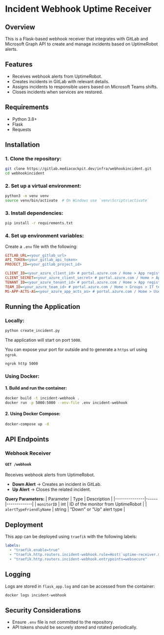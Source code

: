 # Incident Webhook Uptime Receiver

## Overview
This is a Flask-based webhook receiver that integrates with GitLab and Microsoft Graph API to create and manage incidents based on UptimeRobot alerts.

## Features
- Receives webhook alerts from UptimeRobot.
- Creates incidents in GitLab with relevant details.
- Assigns incidents to responsible users based on Microsoft Teams shifts.
- Closes incidents when services are restored.

## Requirements
- Python 3.8+
- Flask
- Requests

## Installation

### 1. Clone the repository:
```sh
git clone https://gitlab.mediacockpit.dev/infra/webhookincident.git
cd webhookincident
```

### 2. Set up a virtual environment:
```sh
python3 -m venv venv
source venv/bin/activate  # On Windows use `venv\Scripts\activate`
```

### 3. Install dependencies:
```sh
pip install -r requirements.txt
```

### 4. Set up environment variables:
Create a `.env` file with the following:
```ini
GITLAB_URL=<your_gitlab_url>
API_TOKEN=<your_gitlab_api_token>
PROJECT_ID=<your_gitlab_project_id>

CLIENT_ID=<your_azure_client_id> # portal.azure.com / Home > App registrations > app-overview
CLIENT_SECRET=<your_azure_client_secret> # portal.azure.com / Home > App registrations > app-Certificates & secrets
TENANT_ID=<your_azure_tenant_id> # portal.azure.com / Home > App registrations > app-overview
TEAM_ID=<your_azure_team_id> # portal.azure.com / Home > Groups > IT team-overview
MS-APP-ACTS-AS=<your_azure_app_acts_as> # portal.azure.com / Home > Users > user-overview
```

## Running the Application

### Locally:
```sh
python create_incident.py
```
The application will start on port `5000`.

You can expose your port for outside and to generate a `https` url using `ngrok`.
```sh
ngrok http 5000
```

### Using Docker:
#### 1. Build and run the container:
```sh
docker build -t incident-webhook .
docker run -p 5000:5000 --env-file .env incident-webhook
```

#### 2. Using Docker Compose:
```sh
docker-compose up -d
```

## API Endpoints

### Webhook Receiver
#### `GET /webhook`
Receives webhook alerts from UptimeRobot.
- **Down Alert** → Creates an incident in GitLab.
- **Up Alert** → Closes the related incident.

**Query Parameters:**
| Parameter       | Type   | Description |
|---------------|------|-------------|
| `monitorID`   | int  | ID of the monitor from UptimeRobot |
| `alertTypeFriendlyName` | string | "Down" or "Up" alert type |

## Deployment

This app can be deployed using `traefik` with the following labels:
```yaml
labels:
  - "traefik.enable=true"
  - "traefik.http.routers.incident-webhook.rule=Host(`uptime-receiver.mediacockpit.dev`)"
  - "traefik.http.routers.incident-webhook.entrypoints=websecure"
```

## Logging
Logs are stored in `flask_app.log` and can be accessed from the container:
```sh
docker logs incident-webhook
```

## Security Considerations
- Ensure `.env` file is not committed to the repository.
- API tokens should be securely stored and rotated periodically.